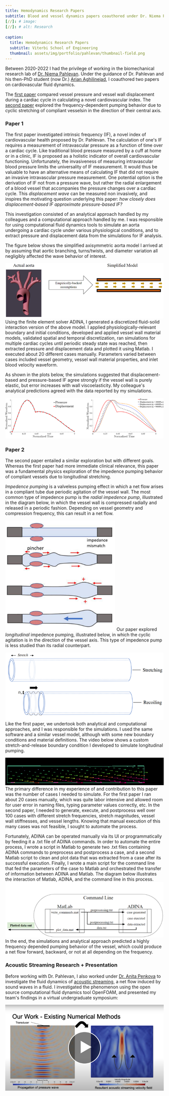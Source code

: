 ```yaml
---
title: Hemodynamics Research Papers
subtitle: Blood and vessel dynamics papers coauthored under Dr. Niema Pahlevan, 2020-2022
[//]: # image:
[//]: # alt: Research

caption:
  title: Hemodynamics Research Papers
  subtitle: Viterbi School of Engineering
  thumbnail: assets/img/portfolio/pahlevan/thumbnail-field.png
---
```

Between 2020-2022 I had the privilege of working in the biomechanical research lab of [Dr. Niema Pahlevan](https://viterbi.usc.edu/directory/faculty/Pahlevan/Niema). Under the guidance of Dr. Pahlevan and his then-PhD student (now Dr.) [Arian Aghilinejad](https://www.linkedin.com/in/arian-aghilinejad-85828b108/), I coauthored two papers on cardiovascular fluid dynamics.

The [first paper](https://github.com/brogers622/portfolio/blob/18c59b9fa894b4369f521322821fec689fcc526e/1st%20coauthored%20paper.pdf) compared vessel pressure and vessel wall displacement during a cardiac cycle in calculating a novel cardiovascular index. The [second paper](https://github.com/brogers622/portfolio/blob/18c59b9fa894b4369f521322821fec689fcc526e/2nd%20coathored%20paper.pdf) explored the frequency-dependent pumping behavior due to cyclic stretching of compliant vesselsin in the direction of their central axis.
### Paper 1
The first paper investigated intrinsic frequency (IF), a novel index of cardiovascular health proposed by Dr. Pahlevan. The calculation of one's IF requires a measurement of intravascular pressure as a function of time over a cardiac cycle. Like traditional blood pressure measured by a cuff at home or in a clinic, IF is proposed as a holistic indicator of overall cardiovascular functioning. Unfortunately, the invasiveness of measuring intravascular blood pressure limits the universality of IF measurement. It would thus be valuable to have an alternative means of calculating IF that did not require an invasive intravascular pressure measurement. One potential option is the derivation of IF not from a pressure wave, but rather the radial enlargement of a blood vessel that accompanies the pressure changes over a cardiac cycle. This *displacement wave* can be measured non invasively, and inspires the motivating question underlying this paper: *how closely does displacement-based IF approximate pressure-based IF?*

This investigation consisted of an analytical approach handled by my colleagues and a computational approach handled by me. I was responsible for using computational fluid dynamics tools to simulate an aorta undergoing a cardiac cycle under various physiological conditions, and to extract pressure and displacement data from the simulations for IF analysis.

The figure below shows the simplified axisymmetric aorta model I arrived at by assuming that aortic branching, turns/twists, and diameter variation all negligibly affected the wave behavior of interest.

![](assets/img/portfolio/pahlevan/model.png)
Using the finite element solver ADINA, I generated a discretized fluid-solid interaction version of the above model. I applied physiologically-relevant boundary and initial conditions, developed and applied vessel wall material models, validated spatial and temporal discretization, ran simulations for multiple cardiac cycles until periodic steady state was reached, then extracted pressure and displacement data and plotted it using Matlab. I executed about 20 different cases manually. Parameters varied between cases included vessel geometry, vessel wall material properties, and inlet blood velocity waveform.

As shown in the plots below, the simulations suggested that displacement-based and pressure-based IF agree strongly if the vessel wall is purely elastic, but error increases with wall viscoelasticity. My colleague's analytical predictions agreed with the data reported by my simulations.

![](assets/img/portfolio/pahlevan/plots1.png)
### Paper 2
The second paper entailed a similar exploration but with different goals. Whereas the first paper had more immediate clinical relevance, this paper was a fundamental physics exploration of the impedence pumping behavior of compliant vessels due to longitudinal stretching.

*Impedence pumping* is a valveless pumping effect in which a net flow arises in a compliant tube due periodic agitation of the vessel wall. The most common type of impedence pump is the *radial impedence pump*, illustrated in the diagram below, in which the vessel wall is compressed radially and released in a periodic fashion. Depending on vessel geometry and compression frequency, this can result in a net flow.

![](assets/img/portfolio/pahlevan/radial-pump.png)
Our paper explored *longitudinal* impedence pumping, illustrated below, in which the cyclic agitation is in the direction of the vessel axis. This type of impedence pump is less studied than its radial counterpart.

![](assets/img/portfolio/pahlevan/longitudinal-pump.png)
Like the first paper, we undertook both analytical and computational approaches, and I was responsible for the simulations. I used the same software and a similar vessel model, although with some new boundary conditions and material definitions. The video below shows a custom stretch-and-release boundary condition I developed to simulate longitudinal pumping.

![](assets/img/portfolio/pahlevan/vessel.gif)
The primary difference in my experience of and contribution to this paper was the number of cases I needed to simulate. For the first paper I ran about 20 cases manually, which was quite labor intensive and allowed room for user error in naming files, typing parameter values correctly, etc. In the second paper, I needed to generate, execute, and postprocess well over 100 cases with different stretch frequencies, stretch magnitudes, vessel wall stiffnesses, and vessel lengths. Knowing that manual execution of this many cases was not feasible, I sought to automate the process.

Fortunately, ADINA can be operated manually via its UI *or* programmatically by feeding it a .txt file of ADINA commands. In order to automate the entire process, I wrote a script in Matlab to generate two .txt files containing ADINA commands to preprocess and postprocess a case, and a second Matlab script to clean and plot data that was extracted from a case after its successful execution. Finally, I wrote a main script for the command line that fed the parameters of the case to Matlab and orchestrated the transfer of information between ADINA and Matlab. The diagram below illustrates the interaction of Matlab, ADINA, and the command line in this process.
![](assets/img/portfolio/pahlevan/automation.png)
In the end, the simulations and analytical approach predicted a highly frequency depended pumping behavior of the vessel, which could produce a net flow forward, backward, or not at all depending on the frequency.
### Acoustic Streaming Research + Presentation
Before working with Dr. Pahlevan, I also worked under [Dr. Anita Penkova](https://viterbi.usc.edu/directory/faculty/Penkova/Anita) to investigate the fluid dynamics of [acoustic streaming](https://en.wikipedia.org/wiki/Acoustic_streaming#:~:text=Acoustic%20streaming%20is%20a%20steady,waves%20within%20a%20Kundt's%20tube.), a net flow induced by sound waves in a fluid. I investigated the phenomenon using the open source computational fluid dynamics tool OpenFOAM, and presented my team's findings in a virtual undergraduate symposium:

[![research-presentation](assets/img/portfolio/pahlevan/presentation.png)](https://youtu.be/Pq0JhbtJkws?si=5jBd_x8W9y9MLBYw)